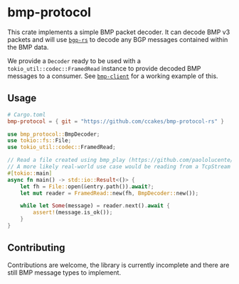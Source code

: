 # bmp-protocol

This crate implements a simple BMP packet decoder. It can decode BMP v3 packets and will use [`bgp-rs`](https://github.com/DevQps/bgp-rs)
to decode any BGP messages contained within the BMP data.

We provide a `Decoder` ready to be used with a `tokio_util::codec::FramedRead` instance to provide decoded BMP messages to a consumer. See [`bmp-client`](https://github.com/ccakes/bmp-client-rs) for a working example of this.

## Usage

```toml
# Cargo.toml
bmp-protocol = { git = "https://github.com/ccakes/bmp-protocol-rs" }
```

```rust
use bmp_protocol::BmpDecoder;
use tokio::fs::File;
use tokio_util::codec::FramedRead;

// Read a file created using bmp_play (https://github.com/paololucente/bmp_play)
// A more likely real-world use case would be reading from a TcpStream
#[tokio::main]
async fn main() -> std::io::Result<()> {
    let fh = File::open(&entry.path()).await?;
    let mut reader = FramedRead::new(fh, BmpDecoder::new());

    while let Some(message) = reader.next().await {
        assert!(message.is_ok());
    }
}
```

## Contributing

Contributions are welcome, the library is currently incomplete and there are still BMP message types to
implement.